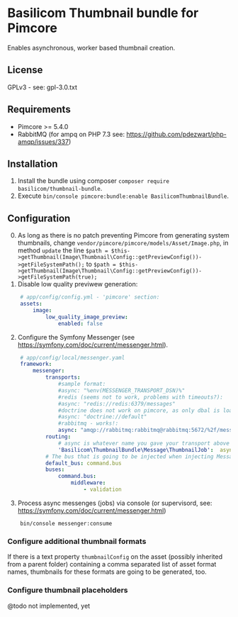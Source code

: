 # Basilicom Thumbnail bundle for Pimcore

Enables asynchronous, worker based thumbnail creation.

## License

GPLv3 - see: gpl-3.0.txt


## Requirements

* Pimcore >= 5.4.0
* RabbitMQ (for ampq on PHP 7.3 see: https://github.com/pdezwart/php-amqp/issues/337)


## Installation

1) Install the bundle using composer `composer require basilicom/thumbnail-bundle`.
2) Execute `bin/console pimcore:bundle:enable BasilicomThumbnailBundle`.


## Configuration

0) As long as there is no patch preventing Pimcore from
  generating system thumbnails, change `vendor/pimcore/pimcore/models/Asset/Image.php`,
  in method `update` the line `$path = $this->getThumbnail(Image\Thumbnail\Config::getPreviewConfig())->getFileSystemPath();` to
  `$path = $this->getThumbnail(Image\Thumbnail\Config::getPreviewConfig())->getFileSystemPath(true);`
1) Disable low quality previwew generation:
```yaml
    # app/config/config.yml - 'pimcore' section:
    assets:
        image:
            low_quality_image_preview:
                enabled: false
```
2) Configure the Symfony Messenger (see https://symfony.com/doc/current/messenger.html).
```yaml
    # app/config/local/messenger.yaml
    framework:
        messenger:
            transports:
                #sample format:
                #async: "%env(MESSENGER_TRANSPORT_DSN)%"
                #redis (seems not to work, problems with timeouts?):
                #async: "redis://redis:6379/messages"
                #doctrine does not work on pimcore, as only dbal is loaded, not doctrine!
                #async: "doctrine://default"
                #rabbitmq - works!:
                async: "amqp://rabbitmq:rabbitmq@rabbitmq:5672/%2f/messages"
            routing:
                # async is whatever name you gave your transport above
                'Basilicom\ThumbnailBundle\Message\ThumbnailJob':  async
            # The bus that is going to be injected when injecting MessageBusInterface
            default_bus: command.bus
            buses:
                command.bus:
                    middleware:
                        - validation
```
3) Process async messenges (jobs) via console (or supervisord, see: https://symfony.com/doc/current/messenger.html)
```
    bin/console messenger:consume
```

### Configure additional thumbnail formats

If there is a text property `thumbnailConfig` on the asset 
(possibly inherited from a parent folder) containing a
comma separated list of asset format names, thumbnails
for these formats are going to be generated, too.

### Configure thumbnail placeholders

@todo not implemented, yet

